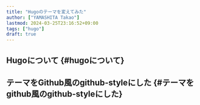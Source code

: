 ```yaml
---
title: "Hugoのテーマを変えてみた"
author: ["YAMASHITA Takao"]
lastmod: 2024-03-25T23:16:52+09:00
tags: ["hugo"]
draft: true
---
```


## Hugoについて {#hugoについて}


## テーマをGithub風のgithub-styleにした {#テーマをgithub風のgithub-styleにした}
